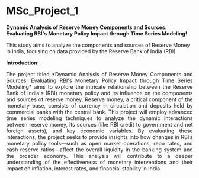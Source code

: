 # MSc_Project_1
**Dynamic Analysis of Reserve Money Components and Sources: Evaluating RBI's Monetary Policy Impact through Time Series Modeling!** <br>

This study aims to analyze the components and sources of Reserve Money in India, focusing on data provided by the Reserve Bank of India (RBI).<br>

**Introduction:** <br>

<div style="text-align: justify;">    
The project titled *Dynamic Analysis of Reserve Money Components and Sources: Evaluating RBI's Monetary Policy Impact through Time Series Modeling* aims to explore the intricate relationship between the Reserve Bank of India's (RBI) monetary policy and its influence on the components and sources of reserve money. Reserve money, a critical component of the monetary base, consists of currency in circulation and deposits held by commercial banks with the central bank. This project will employ advanced time series modeling techniques to analyze the dynamic interactions between reserve money, its sources (like RBI credit to government and net foreign assets), and key economic variables. By evaluating these interactions, the project seeks to provide insights into how changes in RBI’s monetary policy tools—such as open market operations, repo rates, and cash reserve ratios—affect the overall liquidity in the banking system and the broader economy. This analysis will contribute to a deeper understanding of the effectiveness of monetary interventions and their impact on inflation, interest rates, and financial stability in India.

</div>








